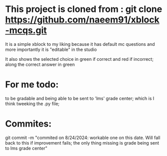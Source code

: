 # This project is cloned from : git clone https://github.com/naeem91/xblock-mcqs.git

It is a simple xblock to my liking because it has default mc questions and more importantly it is "editable" in the studio

It also shows the selected choice in green if correct and red if incorrect; along the correct answer in green

# For me todo:

to be gradable and being able to be sent to 'lms' grade center; which is I think tweeking the .py file;


# Commites:

git commit -m "commited on 8/24/2024: workable one on this date. Will fall back to this if improvement fails; the only thing missing is grade being sent to lms grade center"